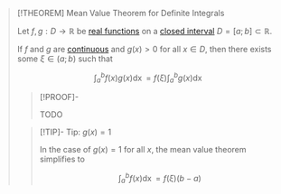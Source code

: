 >[!THEOREM] Mean Value Theorem for Definite Integrals
>
>Let $f,g: D \to \mathbb{R}$ be [real functions](../../Real%20Functions/Real%20Function.md) on a [closed interval](../../../../../Set%20Theory/Ordering/Intervals.md) $D = [a;b] \subset \mathbb{R}$.
>
>If $f$ and $g$ are [continuous](../../Real%20Functions/Continuity/Continuity%20of%20Real%20Functions.md) and $g(x) \gt 0$ for all $x\in D$, then there exists some $\xi \in (a;b)$ such that
>
>$$
>\int_a^b f(x)g(x) \mathop{\mathrm{d}x} = f(\xi)\int_a^b g(x) \mathop{\mathrm{d}x}
>$$
>
>>[!PROOF]-
>>
>>TODO
>>
>
>>[!TIP]- Tip: $g(x) = 1$
>>
>>In the case of $g(x) = 1$ for all $x$, the mean value theorem simplifies to
>>
>>$$
>>\int_a^b f(x) \mathop{\mathrm{d}x} = f(\xi)(b - a)
>>$$
>>